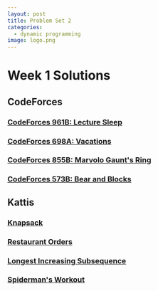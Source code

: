 ```yaml
---
layout: post
title: Problem Set 2
categories: 
  - dynamic programming
image: logo.png
---
```



# Week 1 Solutions

## CodeForces

### [CodeForces 961B: Lecture Sleep](https://codeforces.com/contest/961/problem/B)

### [CodeForces 698A: Vacations](https://codeforces.com/contest/698/problem/A)

### [CodeForces 855B: Marvolo Gaunt's Ring](https://codeforces.com/contest/855/problem/B)

### [CodeForces 573B: Bear and Blocks](https://codeforces.com/contest/573/problem/B)

## Kattis

### [Knapsack](https://open.kattis.com/problems/knapsack)

### [Restaurant Orders](https://open.kattis.com/problems/orders)

### [Longest Increasing Subsequence](https://open.kattis.com/problems/longincsubseq)

### [Spiderman's Workout](https://open.kattis.com/problems/spiderman)
